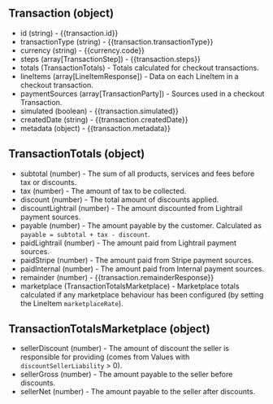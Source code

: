 ## Transaction (object)
+ id (string) - {{transaction.id}}
+ transactionType (string) - {{transaction.transactionType}}
+ currency (string) - {{currency.code}}
+ steps (array[TransactionStep]) - {{transaction.steps}}
+ totals (TransactionTotals) - Totals calculated for checkout transactions.
+ lineItems (array[LineItemResponse]) - Data on each LineItem in a checkout transaction.
+ paymentSources (array[TransactionParty]) - Sources used in a checkout Transaction.
+ simulated (boolean) - {{transaction.simulated}}
+ createdDate (string) - {{transaction.createdDate}}
+ metadata (object) - {{transaction.metadata}}

## TransactionTotals (object)
+ subtotal (number) - The sum of all products, services and fees before tax or discounts.
+ tax (number) - The amount of tax to be collected.
+ discount (number) - The total amount of discounts applied.
+ discountLightrail (number) - The amount discounted from Lightrail payment sources. 
+ payable (number) - The amount payable by the customer. Calculated as `payable = subtotal + tax - discount`.
+ paidLightrail (number) - The amount paid from Lightrail payment sources.
+ paidStripe (number) - The amount paid from Stripe payment sources.
+ paidInternal (number) - The amount paid from Internal payment sources.
+ remainder (number) - {{transaction.remainderResponse}}
+ marketplace (TransactionTotalsMarketplace) - Marketplace totals calculated if any marketplace behaviour has been configured (by setting the LineItem `marketplaceRate`).

## TransactionTotalsMarketplace (object)
+ sellerDiscount (number) - The amount of discount the seller is responsible for providing (comes from Values with `discountSellerLiability` > 0).
+ sellerGross (number) - The amount payable to the seller before discounts.
+ sellerNet (number) - The amount payable to the seller after discounts.
